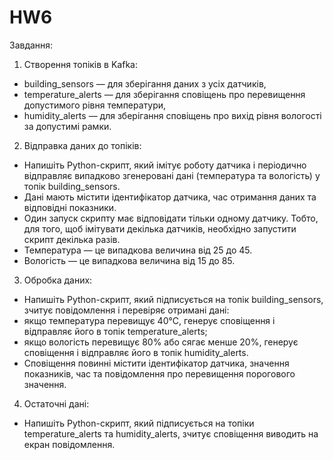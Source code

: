 # HW6

Завдання:

1. Створення топіків в Kafka:
- building_sensors — для зберігання даних з усіх датчиків,
- temperature_alerts — для зберігання сповіщень про перевищення допустимого рівня температури,
- humidity_alerts — для зберігання сповіщень про вихід рівня вологості за допустимі рамки.

2. Відправка даних до топіків:
- Напишіть Python-скрипт, який імітує роботу датчика і періодично відправляє випадково згенеровані дані (температура та вологість) у топік building_sensors.
- Дані мають містити ідентифікатор датчика, час отримання даних та відповідні показники.
- Один запуск скрипту має відповідати тільки одному датчику. Тобто, для того, щоб імітувати декілька датчиків, необхідно запустити скрипт декілька разів.
- Температура — це випадкова величина від 25 до 45.
- Вологість — це випадкова величина від 15 до 85.

3. Обробка даних:
- Напишіть Python-скрипт, який підписується на топік building_sensors, зчитує повідомлення і перевіряє отримані дані:
- якщо температура перевищує 40°C, генерує сповіщення і відправляє його в топік temperature_alerts;
- якщо вологість перевищує 80% або сягає менше 20%, генерує сповіщення і відправляє його в топік humidity_alerts.
- Сповіщення повинні містити ідентифікатор датчика, значення показників, час та повідомлення про перевищення порогового значення.

4. Остаточні дані:
- Напишіть Python-скрипт, який підписується на топіки temperature_alerts та humidity_alerts, зчитує сповіщення виводить на екран повідомлення.